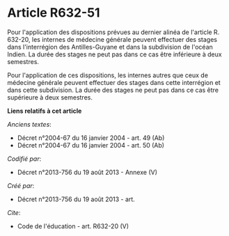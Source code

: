# Article R632-51

Pour l'application des dispositions prévues au dernier alinéa de l'article R. 632-20, les internes de médecine générale
peuvent effectuer des stages dans l'interrégion des Antilles-Guyane et dans la subdivision de l'océan Indien. La durée des
stages ne peut pas dans ce cas être inférieure à deux semestres. 

Pour l'application de ces dispositions, les internes autres que ceux de médecine générale peuvent effectuer des stages dans
cette interrégion et dans cette subdivision. La durée des stages ne peut pas dans ce cas être supérieure à deux semestres.

**Liens relatifs à cet article**

_Anciens textes_:

  - Décret n°2004-67 du 16 janvier 2004 - art. 49 (Ab)
  - Décret n°2004-67 du 16 janvier 2004 - art. 50 (Ab)

_Codifié par_:

  - Décret n°2013-756 du 19 août 2013 -  Annexe (V)

_Créé par_:

  - Décret n°2013-756 du 19 août 2013 - art.

_Cite_:

  - Code de l'éducation - art. R632-20 (V)

